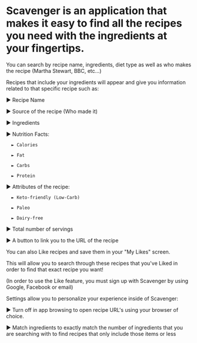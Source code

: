 # Scavenger is an application that makes it easy to find all the recipes you need with the ingredients at your fingertips.

You can search by recipe name, ingredients, diet type as well as who makes the recipe (Martha Stewart, BBC, etc...)

Recipes that include your ingredients will appear and give you information related to that specific recipe such as:

► Recipe Name

► Source of the recipe (Who made it)

► Ingredients

► Nutrition Facts:

      ► Calories
      
      ► Fat
      
      ► Carbs
      
      ► Protein
      
► Attributes of the recipe:

      ► Keto-friendly (Low-Carb)
     
      ► Paleo
      
      ► Dairy-free
      
 ► Total number of servings
 
 ► A button to link you to the URL of the recipe
 
 You can also Like recipes and save them in your "My Likes" screen.
 
 This will allow you to search through these recipes that you've Liked in order to find that exact recipe you want!
 
 (In order to use the Like feature, you must sign up with Scavenger by using Google, Facebook or email)
 
 Settings allow you to personalize your experience inside of Scavenger:
 
 ► Turn off in app browsing to open recipe URL's using your browser of choice.

 ► Match ingredients to exactly match the number of ingredients that you are searching with to find recipes that only include those items or less
